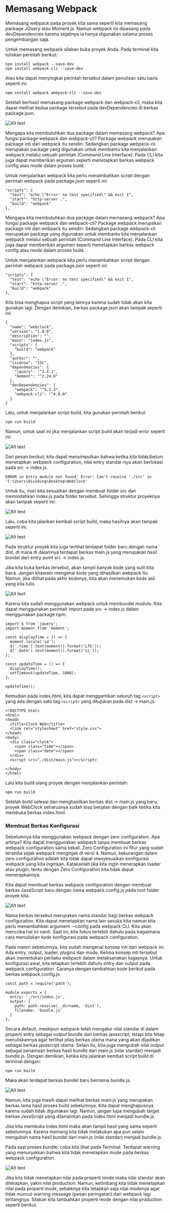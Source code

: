 # Memasang Webpack
Memasang webpack pada proyek kita sama seperti kita memasang package JQuery atau Moment.js. Namun webpack ini dipasang pada devDependencies karena sejatinya ia hanya digunakan selama proses pengembangan saja. 

Untuk memasang webpack silakan buka proyek Anda. Pada terminal kita tuliskan perintah berikut:


```
npm install webpack --save-dev
npm install webpack-cli --save-dev
```

Atau kita dapat menyingkat perintah tersebut dalam penulisan satu baris seperti ini:

```
npm install webpack webpack-cli --save-dev
```

Setelah berhasil memasang package webpack dan webpack-cli, maka kita dapat melihat kedua package tersebut pada devDependencies di berkas package.json.



![Alt text](image-1.png)

Mengapa kita membutuhkan dua package dalam memasang webpack? Apa fungsi package webpack dan webpack-cli? Package webpack merupakan package inti dari webpack itu sendiri. Sedangkan package webpack-cli merupakan package yang digunakan untuk membantu kita menjalankan webpack melalui sebuah perintah (Command Line Interface). Pada CLI kita juga dapat memberikan argumen seperti menetapkan berkas webpack config atau mode dalam proses build.

Untuk menjalankan webpack kita perlu menambahkan script dengan perintah webpack pada package.json seperti ini:

```
"scripts": {
  "test": "echo \"Error: no test specified\" && exit 1",
  "start": "http-server .",
  "build": "webpack"
},
```

Mengapa kita membutuhkan dua package dalam memasang webpack? Apa fungsi package webpack dan webpack-cli? Package webpack merupakan package inti dari webpack itu sendiri. Sedangkan package webpack-cli merupakan package yang digunakan untuk membantu kita menjalankan webpack melalui sebuah perintah (Command Line Interface). Pada CLI kita juga dapat memberikan argumen seperti menetapkan berkas webpack config atau mode dalam proses build.

Untuk menjalankan webpack kita perlu menambahkan script dengan perintah webpack pada package.json seperti ini:

```
"scripts": {
  "test": "echo \"Error: no test specified\" && exit 1",
  "start": "http-server .",
  "build": "webpack"
},
```

Kita bisa menghapus script yang lainnya karena sudah tidak akan kita gunakan lagi. Dengan demikian, berkas package.json akan tampak seperti ini:

```
{
  "name": "webclock",
  "version": "1.0.0",
  "description": "",
  "main": "index.js",
  "scripts": {
    "build": "webpack"
  },
  "author": "",
  "license": "ISC",
  "dependencies": {
    "jquery": "^3.4.1",
    "moment": "^2.24.0"
  },
  "devDependencies": {
    "webpack": "^5.1.3",
    "webpack-cli": "^4.0.0"
  }
}
```

Lalu, untuk menjalankan script build, kita gunakan perintah berikut:


```
npm run build
```

Namun, untuk saat ini jika menjalankan script build akan terjadi error seperti ini:

![Alt text](image-2.png)

Dari pesan berikut, kita dapat menyimpulkan bahwa ketika kita tidak/belum menetapkan webpack configuration, nilai entry standar-nya akan berlokasi pada src -> index.js. 


```
ERROR in Entry module not found: Error: Can't resolve './src' in 'C:\Users\Dicoding\Desktop\WebClock'
```
Untuk itu, mari kita sesuaikan dengan membuat folder src dan memindahkan index.js pada folder tersebut. Sehingga struktur proyeknya akan tampak seperti ini:

![Alt text](image-3.png)

Lalu, coba kita jalankan kembali script build, maka hasilnya akan tampak seperti ini.

![Alt text](image-4.png)


Pada struktur proyek kita juga terlihat terdapat folder baru dengan nama dist, di mana di dalamnya terdapat berkas main.js yang merupakan hasil bundel dari entry point src -> index.js. 

Jika kita buka berkas tersebut, akan tampil banyak kode yang sulit kita baca. Jangan khawatir mengenai kode yang dihasilkan webpack itu. Namun, jika dilihat pada akhir kodenya, kita akan menemukan kode asli yang kita tulis.

![Alt text](image-5.png)


Karena kita sudah menggunakan webpack untuk membundel module. Kita dapat menggunakan perintah import pada src -> index.js dalam menggunakan package npm.

```
import $ from 'jquery';
import moment from 'moment';
 
const displayTime = () => {
  moment.locale('id');
  $('.time').text(moment().format('LTS'));
  $('.date').text(moment().format('LL'));
};
 
const updateTime = () => {
  displayTime();
  setTimeout(updateTime, 1000);
};
 
updateTime();
```

Kemudian pada index.html, kita dapat menggantikan seluruh tag ```<script>``` yang ada dengan satu tag ```<script>``` yang ditujukan pada dist -> main.js.

```
<!DOCTYPE html>
<html>
<head>
  <title>Clock Web</title>
  <link rel="stylesheet" href="style.css">
</head>
<body>
  <div class="clock">
    <span class="time"></span>
    <span class="date"></span>
  </div>
  <script src="./dist/main.js"></script>

</body>
</html>
```


Lalu kita build ulang proyek dengan menjalankan perintah:

```
npm run build
```

Setelah build selesai dan menghasilkan berkas dist -> main.js yang baru, proyek WebClock seharusnya sudah bisa berjalan dengan baik ketika kita membuka berkas index.html.

### Membuat Berkas Konfigurasi
Sebelumnya kita menggunakan webpack dengan zero configuration. Apa artinya? Kita dapat menggunakan webpack tanpa membuat berkas webpack configuration sama sekali. Zero Configuration ini fitur yang sudah tersedia sejak webpack menginjak di versi 4. Namun, kekurangan dalam zero configuration adalah kita tidak dapat menyesuaikan konfigurasi webpack yang kita inginkan. Katakanlah jika kita ingin menerapkan loader atau plugin, tentu dengan Zero Configuration kita tidak dapat menerapkannya.

Kita dapat membuat berkas webpack configuration dengan membuat berkas JavaScript baru dengan nama webpack.config.js pada root folder proyek kita.


![Alt text](image-6.png)


Nama berkas tersebut merupakan nama standar bagi berkas webpack configuration. Kita dapat menetapkan nama lain sesuka kita namun kita perlu menambahkan argument --config pada webpack CLI. Kita akan mencoba hal ini nanti. Saat ini, kita fokus terlebih dahulu pada bagaimana cara menuliskan kode konfigurasi pada webpack configuration.

Pada materi sebelumnya, kita sudah mengenal konsep inti dari webpack ini. Ada entry, output, loader, plugins dan mode. Kelima konsep inti tersebut akan menentukan perilaku webpack dalam melaksanakan tugasnya. Untuk konfigurasi awal, kita tetapkan terlebih dahulu entry dan output pada webpack configuration. Caranya dengan tambahkan kode berikut pada berkas webpack.config.js.

```
const path = require('path');
 
module.exports = {
  entry: './src/index.js',
  output: {
    path: path.resolve(__dirname, 'dist'),
    filename: 'bundle.js'
  }
};

```

Secara default, meskipun webpack telah mengatur nilai standar di dalam properti entry sebagai output bundle dari berkas javascript, tetapi kita tetap menuliskannya agar terlihat jelas berkas utama mana yang akan dijadikan sebagai berkas javascript utama. Selain itu, kita juga mengubah nilai output sebagai penamaan berkas hasil bundle dari main.js (nilai standar) menjadi bundle.js. Dengan demikian, ketika kita jalankan kembali script build di terminal dengan:


```
npm run build
```

Maka akan terdapat berkas bundel baru bernama bundle.js.

![Alt text](image-7.png)

Namun, kita juga masih dapat melihat berkas main.js yang merupakan berkas lama hasil proses build sebelumnya. Kita dapat menghapusnya karena sudah tidak digunakan lagi. Namun, jangan lupa mengubah target berkas JavaScript yang dilampirkan pada index.html menjadi bundle.js.

Jika kita membuka index.html maka akan tampil hasil yang sama seperti sebelumnya. Karena memang kita tidak melakukan apa pun selain mengubah nama hasil bundel dari main.js (nilai standar) menjadi bundle.js.

Pada saat proses bundle, coba kita lihat pada Terminal. Terdapat warning yang menunjukkan bahwa kita tidak menetapkan mode pada berkas webpack configuration.

![Alt text](image-8.png)

Jika kita tidak menetapkan nilai pada properti mode maka nilai standar akan diterapkan, yakni nilai production. Namun, ketimbang kita tidak menetapkan nilai pada properti mode, sebaiknya kita tetapkan saja nilai modenya agar tidak muncul warning message (pesan peringatan) dari webpack lagi tentangnya. Silakan kita tambahkan properti mode dengan nilai production seperti berikut.

